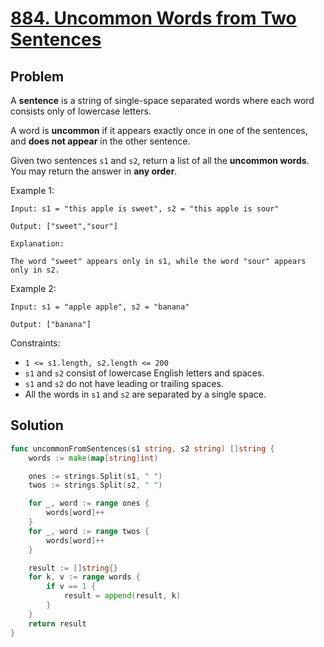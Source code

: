 # [884. Uncommon Words from Two Sentences](https://leetcode.com/problems/uncommon-words-from-two-sentences/)

## Problem

A **sentence** is a string of single-space separated words where each word consists only of lowercase letters.

A word is **uncommon** if it appears exactly once in one of the sentences, and **does not appear** in the other sentence.

Given two sentences `s1` and `s2`, return a list of all the **uncommon words**. You may return the answer in **any order**.
 

Example 1:

```
Input: s1 = "this apple is sweet", s2 = "this apple is sour"

Output: ["sweet","sour"]

Explanation:

The word "sweet" appears only in s1, while the word "sour" appears only in s2.
```


Example 2:

```
Input: s1 = "apple apple", s2 = "banana"

Output: ["banana"]
```
 

Constraints:

- `1 <= s1.length, s2.length <= 200`
- `s1` and `s2` consist of lowercase English letters and spaces.
- `s1` and `s2` do not have leading or trailing spaces.
- All the words in `s1` and `s2` are separated by a single space.

## Solution

```go
func uncommonFromSentences(s1 string, s2 string) []string {
	words := make(map[string]int)

	ones := strings.Split(s1, " ")
	twos := strings.Split(s2, " ")

	for _, word := range ones {
		words[word]++
	}
	for _, word := range twos {
		words[word]++
	}

	result := []string{}
	for k, v := range words {
		if v == 1 {
			result = append(result, k)
		}
	}
	return result
}
```